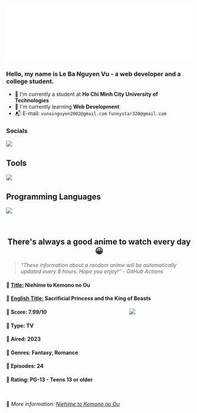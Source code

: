 
<img src="svg/nai.svg" />

<br />

<h3>Hello, my name is <strong>Le Ba Nguyen Vu</strong> - a web developer and a college student.</h3>

- 🏫 I'm currently a student at **Ho Chi Minh City University of Technologies**
- 👀 I'm currently learning **Web Development**
- 📬 E-mail: `vunainguyen2002@gmail.com` `funnystar320@gmail.com`


<h3>Socials</h3>
<a target="_blank" href="https://instagram.com/vu.le1352"><img src="https://img.shields.io/badge/Instagram-%23E4405F.svg?style=for-the-badge&logo=Instagram&logoColor=white" /></a>

<p>
  <h2>Tools</h2>
  <a href="https://skillicons.dev">
    <img src="https://skillicons.dev/icons?i=git,dotnet,mongodb,express,react,nodejs,bootstrap,tailwind,laravel,docker&theme=dark" />
  </a>

  <br />

  <h2>Programming Languages</h2>

  <a href="https://skillicons.dev">
    <img src="https://skillicons.dev/icons?i=javascript,typescript,html,css,cs,php&theme=dark" />
  </a>
</p>

<br />

<h2 align="center">There's always a good anime to watch every day 😀</h2>

<blockquote>
<i>
<q>These information about a random anime will be automatically updated every 8 hours. Hope you enjoy!</q> - GitHub Actions
</i>
</blockquote>

<h4>
  <strong>🥭 <u>Title:</u></strong> Niehime to Kemono no Ou
</h4>

<h4>🌿 <u>English Title:</u> Sacrificial Princess and the King of Beasts</h4>

<img align="right" width="170" src=https://cdn.myanimelist.net/images/anime/1397/133339.jpg />

<h4>🌱 Score: 7.99/10</h4>

<h4>🌲 Type: TV</h4>

<h4>🌴 Aired: 2023</h4>

<h4>🌵 Genres: Fantasy, Romance</h4>

<h4>🥑 Episodes: 24</h4>

<h4>🍏 Rating: PG-13 - Teens 13 or older</h4>

<br />

🍂 *More information: [Niehime to Kemono no Ou](https://myanimelist.net/anime/46422/Niehime_to_Kemono_no_Ou)*
    